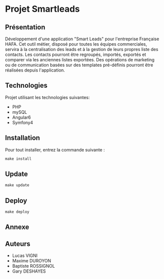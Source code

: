 # Projet Smartleads
## Présentation
Développement d'une application "Smart Leads" pour l'entreprise Française HAFA. Cet outil métier, disposé pour toutes les équipes commerciales, servira à la centralisation des leads et à la gestion de leurs propres liste des contacts. Les contacts pourront être regroupés, importés, exportés et comparer via les anciennes listes exportées.
Des opérations de marketing ou de communication basées sur des templates pré-définis pourront être réalisées depuis l'application.

## Technologies
Projet utilisant les technologies suivantes:
- PHP
- mySQL
- Angular6
- Symfony4

## Installation
Pour tout installer, entrez la commande suivante :
```php
make install
```

## Update
```php
make update
```
## Deploy
```php
make deploy
```
## Annexe
## Auteurs
- Lucas VIGNI
- Maxime DUROYON
- Baptiste ROSSIGNOL
- Gary DESHAYES
